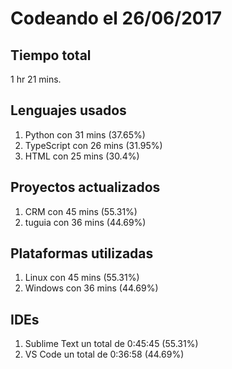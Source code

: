 # Codeando el 26/06/2017

## Tiempo total
1 hr 21 mins.

## Lenguajes usados
1. Python con 31 mins (37.65%)
1. TypeScript con 26 mins (31.95%)
1. HTML con 25 mins (30.4%)

## Proyectos actualizados
1. CRM con 45 mins (55.31%)
1. tuguia con 36 mins (44.69%)

## Plataformas utilizadas
1. Linux con 45 mins (55.31%)
1. Windows con 36 mins (44.69%)

## IDEs
1. Sublime Text un total de 0:45:45 (55.31%)
1. VS Code un total de 0:36:58 (44.69%)
